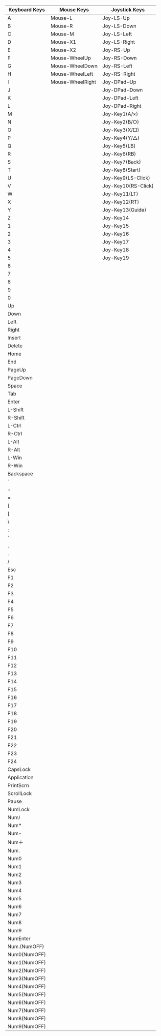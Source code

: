 | Keyboard Keys | Mouse Keys        | Joystick Keys       |
|---------------|-------------------|---------------------|
| A             | Mouse-L           | Joy-LS-Up           |
| B             | Mouse-R           | Joy-LS-Down         |
| C             | Mouse-M           | Joy-LS-Left         |
| D             | Mouse-X1          | Joy-LS-Right        |
| E             | Mouse-X2          | Joy-RS-Up           |
| F             | Mouse-WheelUp     | Joy-RS-Down         |
| G             | Mouse-WheelDown   | Joy-RS-Left         |
| H             | Mouse-WheelLeft   | Joy-RS-Right        |
| I             | Mouse-WheelRight  | Joy-DPad-Up         |
| J             |                   | Joy-DPad-Down       |
| K             |                   | Joy-DPad-Left       |
| L             |                   | Joy-DPad-Right      |
| M             |                   | Joy-Key1(A/×)       |
| N             |                   | Joy-Key2(B/○)       |
| O             |                   | Joy-Key3(X/□)       |
| P             |                   | Joy-Key4(Y/△)       |
| Q             |                   | Joy-Key5(LB)        |
| R             |                   | Joy-Key6(RB)        |
| S             |                   | Joy-Key7(Back)      |
| T             |                   | Joy-Key8(Start)     |
| U             |                   | Joy-Key9(LS-Click)  |
| V             |                   | Joy-Key10(RS-Click) |
| W             |                   | Joy-Key11(LT)       |
| X             |                   | Joy-Key12(RT)       |
| Y             |                   | Joy-Key13(Guide)    |
| Z             |                   | Joy-Key14           |
| 1             |                   | Joy-Key15           |
| 2             |                   | Joy-Key16           |
| 3             |                   | Joy-Key17           |
| 4             |                   | Joy-Key18           |
| 5             |                   | Joy-Key19           |
| 6             |                   |                     |
| 7             |                   |                     |
| 8             |                   |                     |
| 9             |                   |                     |
| 0             |                   |                     |
| Up            |                   |                     |
| Down          |                   |                     |
| Left          |                   |                     |
| Right         |                   |                     |
| Insert        |                   |                     |
| Delete        |                   |                     |
| Home          |                   |                     |
| End           |                   |                     |
| PageUp        |                   |                     |
| PageDown      |                   |                     |
| Space         |                   |                     |
| Tab           |                   |                     |
| Enter         |                   |                     |
| L-Shift       |                   |                     |
| R-Shift       |                   |                     |
| L-Ctrl        |                   |                     |
| R-Ctrl        |                   |                     |
| L-Alt         |                   |                     |
| R-Alt         |                   |                     |
| L-Win         |                   |                     |
| R-Win         |                   |                     |
| Backspace     |                   |                     |
| `             |                   |                     |
| -             |                   |                     |
| =             |                   |                     |
| [             |                   |                     |
| ]             |                   |                     |
| \             |                   |                     |
| ;             |                   |                     |
| '             |                   |                     |
| ,             |                   |                     |
| .             |                   |                     |
| /             |                   |                     |
| Esc           |                   |                     |
| F1            |                   |                     |
| F2            |                   |                     |
| F3            |                   |                     |
| F4            |                   |                     |
| F5            |                   |                     |
| F6            |                   |                     |
| F7            |                   |                     |
| F8            |                   |                     |
| F9            |                   |                     |
| F10           |                   |                     |
| F11           |                   |                     |
| F12           |                   |                     |
| F13           |                   |                     |
| F14           |                   |                     |
| F15           |                   |                     |
| F16           |                   |                     |
| F17           |                   |                     |
| F18           |                   |                     |
| F19           |                   |                     |
| F20           |                   |                     |
| F21           |                   |                     |
| F22           |                   |                     |
| F23           |                   |                     |
| F24           |                   |                     |
| CapsLock      |                   |                     |
| Application   |                   |                     |
| PrintScrn     |                   |                     |
| ScrollLock    |                   |                     |
| Pause         |                   |                     |
| NumLock       |                   |                     |
| Num/          |                   |                     |
| Num*          |                   |                     |
| Num-          |                   |                     |
| Num＋         |                   |                     |
| Num.          |                   |                     |
| Num0          |                   |                     |
| Num1          |                   |                     |
| Num2          |                   |                     |
| Num3          |                   |                     |
| Num4          |                   |                     |
| Num5          |                   |                     |
| Num6          |                   |                     |
| Num7          |                   |                     |
| Num8          |                   |                     |
| Num9          |                   |                     |
| NumEnter      |                   |                     |
| Num.(NumOFF)  |                   |                     |
| Num0(NumOFF)  |                   |                     |
| Num1(NumOFF)  |                   |                     |
| Num2(NumOFF)  |                   |                     |
| Num3(NumOFF)  |                   |                     |
| Num4(NumOFF)  |                   |                     |
| Num5(NumOFF)  |                   |                     |
| Num6(NumOFF)  |                   |                     |
| Num7(NumOFF)  |                   |                     |
| Num8(NumOFF)  |                   |                     |
| Num9(NumOFF)  |                   |                     |
